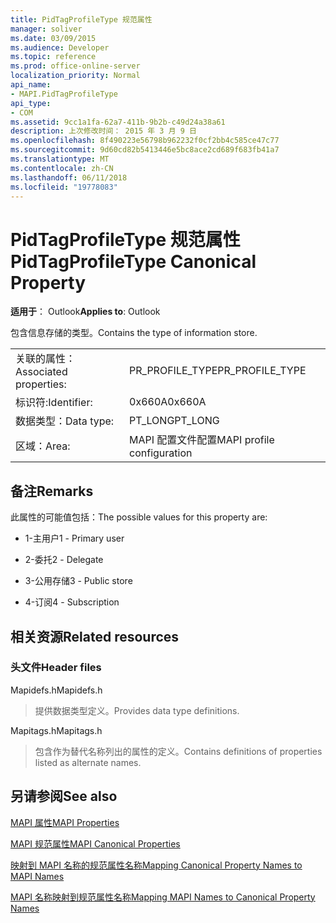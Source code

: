 ```yaml
---
title: PidTagProfileType 规范属性
manager: soliver
ms.date: 03/09/2015
ms.audience: Developer
ms.topic: reference
ms.prod: office-online-server
localization_priority: Normal
api_name:
- MAPI.PidTagProfileType
api_type:
- COM
ms.assetid: 9cc1a1fa-62a7-411b-9b2b-c49d24a38a61
description: 上次修改时间： 2015 年 3 月 9 日
ms.openlocfilehash: 8f490223e56798b962232f0cf2bb4c585ce47c77
ms.sourcegitcommit: 9d60cd82b5413446e5bc8ace2cd689f683fb41a7
ms.translationtype: MT
ms.contentlocale: zh-CN
ms.lasthandoff: 06/11/2018
ms.locfileid: "19778083"
---
```

# <a name="pidtagprofiletype-canonical-property"></a><span data-ttu-id="55364-103">PidTagProfileType 规范属性</span><span class="sxs-lookup"><span data-stu-id="55364-103">PidTagProfileType Canonical Property</span></span>

  
  
<span data-ttu-id="55364-104">**适用于**： Outlook</span><span class="sxs-lookup"><span data-stu-id="55364-104">**Applies to**: Outlook</span></span> 
  
<span data-ttu-id="55364-105">包含信息存储的类型。</span><span class="sxs-lookup"><span data-stu-id="55364-105">Contains the type of information store.</span></span>
  
|||
|:-----|:-----|
|<span data-ttu-id="55364-106">关联的属性：</span><span class="sxs-lookup"><span data-stu-id="55364-106">Associated properties:</span></span>  <br/> |<span data-ttu-id="55364-107">PR_PROFILE_TYPE</span><span class="sxs-lookup"><span data-stu-id="55364-107">PR_PROFILE_TYPE</span></span>  <br/> |
|<span data-ttu-id="55364-108">标识符:</span><span class="sxs-lookup"><span data-stu-id="55364-108">Identifier:</span></span>  <br/> |<span data-ttu-id="55364-109">0x660A</span><span class="sxs-lookup"><span data-stu-id="55364-109">0x660A</span></span>  <br/> |
|<span data-ttu-id="55364-110">数据类型：</span><span class="sxs-lookup"><span data-stu-id="55364-110">Data type:</span></span>  <br/> |<span data-ttu-id="55364-111">PT_LONG</span><span class="sxs-lookup"><span data-stu-id="55364-111">PT_LONG</span></span>  <br/> |
|<span data-ttu-id="55364-112">区域：</span><span class="sxs-lookup"><span data-stu-id="55364-112">Area:</span></span>  <br/> |<span data-ttu-id="55364-113">MAPI 配置文件配置</span><span class="sxs-lookup"><span data-stu-id="55364-113">MAPI profile configuration</span></span>  <br/> |
   
## <a name="remarks"></a><span data-ttu-id="55364-114">备注</span><span class="sxs-lookup"><span data-stu-id="55364-114">Remarks</span></span>

<span data-ttu-id="55364-115">此属性的可能值包括：</span><span class="sxs-lookup"><span data-stu-id="55364-115">The possible values for this property are:</span></span>
  
- <span data-ttu-id="55364-116">1-主用户</span><span class="sxs-lookup"><span data-stu-id="55364-116">1 - Primary user</span></span>
    
- <span data-ttu-id="55364-117">2-委托</span><span class="sxs-lookup"><span data-stu-id="55364-117">2 - Delegate</span></span>
    
- <span data-ttu-id="55364-118">3-公用存储</span><span class="sxs-lookup"><span data-stu-id="55364-118">3 - Public store</span></span>
    
- <span data-ttu-id="55364-119">4-订阅</span><span class="sxs-lookup"><span data-stu-id="55364-119">4 - Subscription</span></span>
    
## <a name="related-resources"></a><span data-ttu-id="55364-120">相关资源</span><span class="sxs-lookup"><span data-stu-id="55364-120">Related resources</span></span>

### <a name="header-files"></a><span data-ttu-id="55364-121">头文件</span><span class="sxs-lookup"><span data-stu-id="55364-121">Header files</span></span>

<span data-ttu-id="55364-122">Mapidefs.h</span><span class="sxs-lookup"><span data-stu-id="55364-122">Mapidefs.h</span></span>
  
> <span data-ttu-id="55364-123">提供数据类型定义。</span><span class="sxs-lookup"><span data-stu-id="55364-123">Provides data type definitions.</span></span>
    
<span data-ttu-id="55364-124">Mapitags.h</span><span class="sxs-lookup"><span data-stu-id="55364-124">Mapitags.h</span></span>
  
> <span data-ttu-id="55364-125">包含作为替代名称列出的属性的定义。</span><span class="sxs-lookup"><span data-stu-id="55364-125">Contains definitions of properties listed as alternate names.</span></span>
    
## <a name="see-also"></a><span data-ttu-id="55364-126">另请参阅</span><span class="sxs-lookup"><span data-stu-id="55364-126">See also</span></span>



[<span data-ttu-id="55364-127">MAPI 属性</span><span class="sxs-lookup"><span data-stu-id="55364-127">MAPI Properties</span></span>](mapi-properties.md)
  
[<span data-ttu-id="55364-128">MAPI 规范属性</span><span class="sxs-lookup"><span data-stu-id="55364-128">MAPI Canonical Properties</span></span>](mapi-canonical-properties.md)
  
[<span data-ttu-id="55364-129">映射到 MAPI 名称的规范属性名称</span><span class="sxs-lookup"><span data-stu-id="55364-129">Mapping Canonical Property Names to MAPI Names</span></span>](mapping-canonical-property-names-to-mapi-names.md)
  
[<span data-ttu-id="55364-130">MAPI 名称映射到规范属性名称</span><span class="sxs-lookup"><span data-stu-id="55364-130">Mapping MAPI Names to Canonical Property Names</span></span>](mapping-mapi-names-to-canonical-property-names.md)

